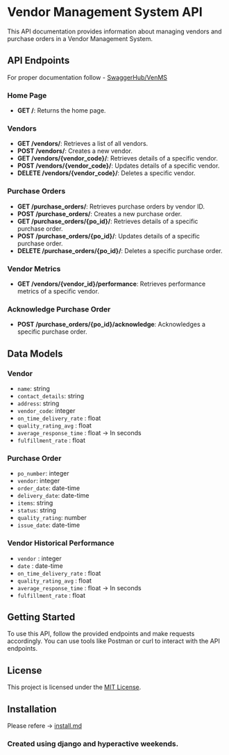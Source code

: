 # Vendor Management System API

This API documentation provides information about managing vendors and purchase orders in a Vendor Management System.

## API Endpoints

For proper documentation follow - [SwaggerHub/VenMS](https://app.swaggerhub.com/apis/SAGNIKJAL00/VenMS/1.0)

### Home Page

- **GET /**: Returns the home page.

### Vendors

- **GET /vendors/**: Retrieves a list of all vendors.
- **POST /vendors/**: Creates a new vendor.
- **GET /vendors/{vendor_code}/**: Retrieves details of a specific vendor.
- **POST /vendors/{vendor_code}/**: Updates details of a specific vendor.
- **DELETE /vendors/{vendor_code}/**: Deletes a specific vendor.

### Purchase Orders

- **GET /purchase_orders/**: Retrieves purchase orders by vendor ID.
- **POST /purchase_orders/**: Creates a new purchase order.
- **GET /purchase_orders/{po_id}/**: Retrieves details of a specific purchase order.
- **POST /purchase_orders/{po_id}/**: Updates details of a specific purchase order.
- **DELETE /purchase_orders/{po_id}/**: Deletes a specific purchase order.

### Vendor Metrics

- **GET /vendors/{vendor_id}/performance**: Retrieves performance metrics of a specific vendor.

### Acknowledge Purchase Order

- **POST /purchase_orders/{po_id}/acknowledge**: Acknowledges a specific purchase order.

## Data Models

### Vendor

- `name`: string
- `contact_details`: string
- `address`: string
- `vendor_code`: integer
- `on_time_delivery_rate` : float
- `quality_rating_avg` : float
- `average_response_time` : float -> In seconds
- `fulfillment_rate` : float

### Purchase Order

- `po_number`: integer
- `vendor`: integer
- `order_date`: date-time
- `delivery_date`: date-time
- `items`: string
- `status`: string
- `quality_rating`: number
- `issue_date`: date-time

### Vendor Historical Performance 

- `vendor` : integer
- `date` : date-time
- `on_time_delivery_rate` : float
- `quality_rating_avg` : float
- `average_response_time` : float -> In seconds
- `fulfillment_rate` : float

## Getting Started

To use this API, follow the provided endpoints and make requests accordingly. You can use tools like Postman or curl to interact with the API endpoints.

## License

This project is licensed under the [MIT License](LICENSE).

## Installation

Please refere -> [install.md](https://github.com/sagnik1511/VenMS-django/blob/main/installation.md)


### Created using django and hyperactive weekends.
